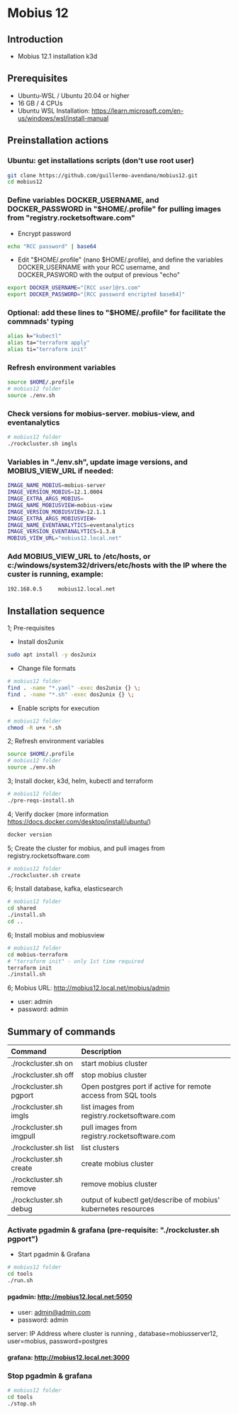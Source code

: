 # Mobius 12

## Introduction

- Mobius 12.1 installation k3d

## Prerequisites

- Ubuntu-WSL / Ubuntu 20.04 or higher
- 16 GB / 4 CPUs
- Ubuntu WSL Installation: https://learn.microsoft.com/en-us/windows/wsl/install-manual

## Preinstallation actions
### Ubuntu: get installations scripts (don't use root user)
```bash
git clone https://github.com/guillermo-avendano/mobius12.git
cd mobius12
```
### Define variables DOCKER_USERNAME, and DOCKER_PASSWORD in "$HOME/.profile" for pulling images from "registry.rocketsoftware.com"
- Encrypt password
```bash
echo "RCC password" | base64
```
- Edit "$HOME/.profile" (nano $HOME/.profile), and define the variables DOCKER_USERNAME with your RCC username, and DOCKER_PASWORD with the output of previous "echo"
```bash
export DOCKER_USERNAME="[RCC user]@rs.com"
export DOCKER_PASSWORD="[RCC password encripted base64]"
```
### Optional: add these lines to "$HOME/.profile" for facilitate the commnads' typing
```bash
alias k="kubectl"
alias ta="terraform apply"
alias ti="terraform init"
```
### Refresh environment variables
```bash
source $HOME/.profile
# mobius12 folder
source ./env.sh
```
### Check versions for mobius-server. mobius-view, and eventanalytics
```bash
# mobius12 folder
./rockcluster.sh imgls
```

### Variables in "./env.sh", update image versions, and MOBIUS_VIEW_URL if needed:
```bash
IMAGE_NAME_MOBIUS=mobius-server
IMAGE_VERSION_MOBIUS=12.1.0004
IMAGE_EXTRA_ARGS_MOBIUS=
IMAGE_NAME_MOBIUSVIEW=mobius-view
IMAGE_VERSION_MOBIUSVIEW=12.1.1
IMAGE_EXTRA_ARGS_MOBIUSVIEW=
IMAGE_NAME_EVENTANALYTICS=eventanalytics
IMAGE_VERSION_EVENTANALYTICS=1.3.8
MOBIUS_VIEW_URL="mobius12.local.net"
```

###  Add MOBIUS_VIEW_URL to /etc/hosts, or c:/windows/system32/drivers/etc/hosts with the IP where the custer is running, example:
```bash
192.168.0.5     mobius12.local.net
```

## Installation sequence 

1; Pre-requisites
- Install dos2unix
```bash
sudo apt install -y dos2unix
```
- Change file formats
```bash
# mobius12 folder
find . -name "*.yaml" -exec dos2unix {} \;
find . -name "*.sh" -exec dos2unix {} \;
```
- Enable scripts for execution
```bash
# mobius12 folder
chmod -R u+x *.sh
```

2; Refresh environment variables
```bash
source $HOME/.profile
# mobius12 folder
source ./env.sh
```
3; Install docker, k3d, helm, kubectl and terraform
```bash
# mobius12 folder
./pre-reqs-install.sh
```
4; Verify docker (more information https://docs.docker.com/desktop/install/ubuntu/)
```bash
docker version
```
5; Create the cluster for mobius, and pull images from registry.rocketsoftware.com
```bash
# mobius12 folder
./rockcluster.sh create
```
6; Install database, kafka, elasticsearch
```bash
# mobius12 folder
cd shared
./install.sh
cd ..
```
6; Install mobius and mobiusview
```bash
# mobius12 folder
cd mobius-terraform
# "terraform init" - only 1st time required
terraform init
./install.sh
```
6; Mobius URL: http://mobius12.local.net/mobius/admin
- user: admin
- password: admin

## Summary of commands

| Command | Description |
|:---|:---|
| ./rockcluster.sh on | start mobius cluster |
| ./rockcluster.sh off | stop mobius cluster |
| ./rockcluster.sh pgport | Open postgres port if active for remote access from SQL tools |
| ./rockcluster.sh imgls | list images from registry.rocketsoftware.com |
| ./rockcluster.sh imgpull | pull images from registry.rocketsoftware.com |
| ./rockcluster.sh list | list clusters |
| ./rockcluster.sh create | create mobius cluster |
| ./rockcluster.sh remove | remove mobius cluster |
| ./rockcluster.sh debug | output of kubectl get/describe of mobius' kubernetes resources |


### Activate pgadmin & grafana (pre-requisite: "./rockcluster.sh pgport")
- Start pgadmin & Grafana
```bash
# mobius12 folder
cd tools
./run.sh
```
#### pgadmin: http://mobius12.local.net:5050
- user: admin@admin.com
- password: admin

server: IP Address where cluster is running , database=mobiusserver12, user=mobius, password=postgres
#### grafana: http://mobius12.local.net:3000

### Stop pgadmin & grafana
```bash
# mobius12 folder
cd tools
./stop.sh
```

